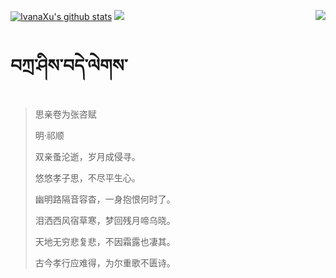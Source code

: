 [![IvanaXu's github stats](https://github-readme-stats.vercel.app/api?username=IvanaXu&show_icons=true&theme=vue-dark)](https://github.com/anuraghazra/github-readme-stats)
<img align="right" src="https://github-readme-stats.vercel.app/api/top-langs/?username=IvanaXu&langs_count=7&theme=graywhite" />
<img src="https://github-readme-stats.vercel.app/api/wakatime?username=IvanaXu&layout=compact&langs_count=6&theme=vue-dark&&custom_title=Programming Times(Jul 29 2021-)" />
# བཀྲ་ཤིས་བདེ་ལེགས་
> 思亲卷为张咨赋
>
> 明·祁顺
>
> 双亲蚤沦逝，岁月成侵寻。
> 
> 悠悠孝子思，不尽平生心。
> 
> 幽明路隔音容杳，一身抱恨何时了。
> 
> 泪洒西风宿草寒，梦回残月啼乌晓。
> 
> 天地无穷悲复悲，不因霜露也凄其。
> 
> 古今孝行应难得，为尔重歌不匮诗。